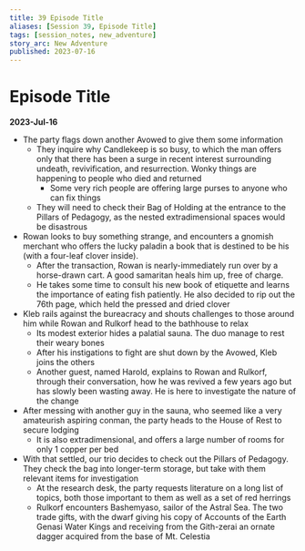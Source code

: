 ```yaml
---
title: 39 Episode Title
aliases: [Session 39, Episode Title]
tags: [session_notes, new_adventure]
story_arc: New Adventure
published: 2023-07-16
---
```

# Episode Title
**2023-Jul-16**

- The party flags down another Avowed to give them some information
	- They inquire why Candlekeep is so busy, to which the man offers only that there has been a surge in recent interest surrounding undeath, revivification, and resurrection. Wonky things are happening to people who died and returned
		- Some very rich people are offering large purses to anyone who can fix things
	- They will need to check their Bag of Holding at the entrance to the Pillars of Pedagogy, as the nested extradimensional spaces would be disastrous
- Rowan looks to buy something strange, and encounters a gnomish merchant who offers the lucky paladin a book that is destined to be his (with a four-leaf clover inside).
	- After the transaction, Rowan is nearly-immediately run over by a horse-drawn cart. A good samaritan heals him up, free of charge.
	- He takes some time to consult his new book of etiquette and learns the importance of eating fish patiently. He also decided to rip out the 76th page, which held the pressed and dried clover
- Kleb rails against the bureacracy and shouts challenges to those around him while Rowan and Rulkorf head to the bathhouse to relax
	- Its modest exterior hides a palatial sauna. The duo manage to rest their weary bones
	- After his instigations to fight are shut down by the Avowed, Kleb joins the others
	- Another guest, named Harold, explains to Rowan and Rulkorf, through their conversation, how he was revived a few years ago but has slowly been wasting away. He is here to investigate the nature of the change
- After messing with another guy in the sauna, who seemed like a very amateurish aspiring conman, the party heads to the House of Rest to secure lodging
	- It is also extradimensional, and offers a large number of rooms for only 1 copper per bed
- With that settled, our trio decides to check out the Pillars of Pedagogy. They check the bag into longer-term storage, but take with them relevant items for investigation
	- At the research desk, the party requests literature on a long list of topics, both those important to them as well as a set of red herrings 
	- Rulkorf encounters Bashemyaso, sailor of the Astral Sea. The two trade gifts, with the dwarf giving his copy of Accounts of the Earth Genasi Water Kings and receiving from the Gith-zerai an ornate dagger acquired from the base of Mt. Celestia